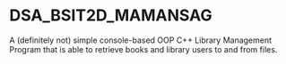# DSA_BSIT2D_MAMANSAG
A (definitely not) simple console-based OOP C++ Library Management Program that is able to retrieve books and library users to and from files.

